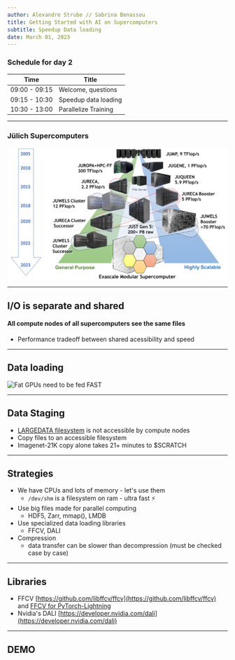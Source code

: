 ```yaml
---
author: Alexandre Strube // Sabrina Benassou
title: Getting Started with AI on Supercomputers 
subtitle: Speedup Data loading
date: March 01, 2023
---
```


### Schedule for day 2

| Time          | Title                |
| ------------- | -----------          |
| 09:00 - 09:15 | Welcome, questions   |
| 09:15 - 10:30 | Speedup data loading |
| 10:30 - 13:00 | Parallelize Training |


---


### Jülich Supercomputers

![JSC Supercomputer Stragegy](images/machines.png)


---


## I/O is separate and shared

#### All compute nodes of all supercomputers see the same files

- Performance tradeoff between shared acessibility and speed

---

## Data loading

![Fat GPUs need to be fed FAST](images/nomnom.jpg)

---

## Data Staging

- [LARGEDATA filesystem](https://apps.fz-juelich.de/jsc/hps/juwels/filesystems.html) is not accessible by compute nodes
- Copy files to an accessible filesystem
- Imagenet-21K copy alone takes 21+ minutes to $SCRATCH


--- 

## Strategies

- We have CPUs and lots of memory - let's use them
    - `/dev/shm` is a filesystem on ram - ultra fast ⚡️
- Use big files made for parallel computing
    - HDF5, Zarr, mmap(), LMDB
- Use specialized data loading libraries
    - FFCV, DALI
- Compression
    - data transfer can be slower than decompression (must be checked case by case)

---

## Libraries

- FFCV [https://github.com/libffcv/ffcv](https://github.com/libffcv/ffcv) and [FFCV for PyTorch-Lightning](https://github.com/SerezD/ffcv_pytorch_lightning)
- Nvidia's DALI [https://developer.nvidia.com/dali](https://developer.nvidia.com/dali)

---

## DEMO
